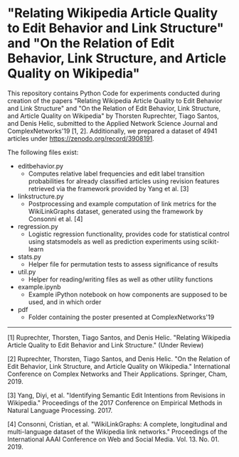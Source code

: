 # "Relating Wikipedia Article Quality to Edit Behavior and Link Structure" and "On the Relation of Edit Behavior, Link Structure, and Article Quality on Wikipedia"
This repository contains Python Code for experiments conducted during creation of the papers "Relating Wikipedia Article Quality to Edit Behavior and Link Structure" and "On the Relation of Edit Behavior, Link Structure, and Article Quality on Wikipedia" by Thorsten Ruprechter, Tiago Santos, and Denis Helic, submitted to the Applied Network Science Journal and ComplexNetworks'19 [1, 2]. Additionally, we prepared a dataset of 4941 articles under https://zenodo.org/record/3908191.

The following files exist: 
- editbehavior.py
  - Computes relative label frequencies and edit label transition probabilities for already classified articles using revision features retrieved via the framework provided by Yang et al. [3]
- linkstructure.py
  - Postprocessing and example computation of link metrics for the WikiLinkGraphs dataset, generated using the framework by Consonni et al. [4]
- regression.py
  - Logistic regression functionality, provides code for statistical control using statsmodels as well as prediction experiments using scikit-learn
- stats.py
  - Helper file for permutation tests to assess significance of results
- util.py
  - Helper for reading/writing files as well as other utility functions
- example.ipynb
  - Example iPython notebook on how components are supposed to be used, and in which order
- pdf
  - Folder containing the poster presented at ComplexNetworks'19
  
---
[1] Ruprechter, Thorsten, Tiago Santos, and Denis Helic. "Relating Wikipedia Article Quality to Edit Behavior and Link Structure." (Under Review)

[2] Ruprechter, Thorsten, Tiago Santos, and Denis Helic. "On the Relation of Edit Behavior, Link Structure, and Article Quality on Wikipedia." International Conference on Complex Networks and Their Applications. Springer, Cham, 2019.

[3] Yang, Diyi, et al. "Identifying Semantic Edit Intentions from Revisions in Wikipedia." Proceedings of the 2017 Conference on Empirical Methods in Natural Language Processing. 2017.

[4] Consonni, Cristian, et al. "WikiLinkGraphs: A complete, longitudinal and multi-language dataset of the Wikipedia link networks." Proceedings of the International AAAI Conference on Web and Social Media. Vol. 13. No. 01. 2019.
